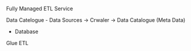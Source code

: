 Fully Managed ETL Service

Data Catelogue - Data Sources -> Crwaler -> Data Catalogue (Meta Data)
- Database



Glue ETL
